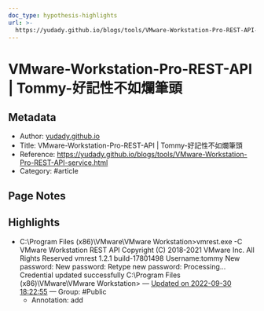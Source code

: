 ```yaml
---
doc_type: hypothesis-highlights
url: >-
  https://yudady.github.io/blogs/tools/VMware-Workstation-Pro-REST-API-service.html
---
```


# VMware-Workstation-Pro-REST-API | Tommy-好記性不如爛筆頭

## Metadata
- Author: [yudady.github.io]()
- Title: VMware-Workstation-Pro-REST-API | Tommy-好記性不如爛筆頭
- Reference: https://yudady.github.io/blogs/tools/VMware-Workstation-Pro-REST-API-service.html
- Category: #article

## Page Notes
## Highlights
- C:\Program Files (x86)\VMware\VMware Workstation>vmrest.exe -C VMware Workstation REST API Copyright (C) 2018-2021 VMware Inc. All Rights Reserved vmrest 1.2.1 build-17801498 Username:tommy New password: New password: Retype new password: Processing... Credential updated successfully C:\Program Files (x86)\VMware\VMware Workstation> — [Updated on 2022-09-30 18:22:55](https://hyp.is/2R9rhkCpEe277zNiBHLYxw/yudady.github.io/blogs/tools/VMware-Workstation-Pro-REST-API-service.html) — Group: #Public
    - Annotation: add 


